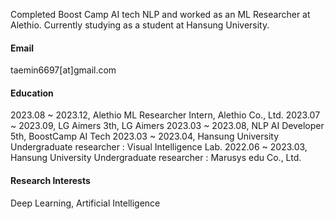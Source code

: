 Completed Boost Camp AI tech NLP and worked as an ML Researcher at Alethio. Currently studying as a student at Hansung University.

#### Email
taemin6697[at]gmail.com

#### Education
2023.08 ~ 2023.12, Alethio ML Researcher Intern, Alethio Co., Ltd.
2023.07 ~ 2023.09, LG Aimers 3th, LG Aimers
2023.03 ~ 2023.08, NLP AI Developer 5th, BoostCamp AI Tech
2023.03 ~ 2023.04, Hansung University Undergraduate researcher : Visual Intelligence Lab.
2022.06 ~ 2023.03, Hansung University Undergraduate researcher : Marusys edu Co., Ltd.

#### Research Interests
Deep Learning, Artificial Intelligence
